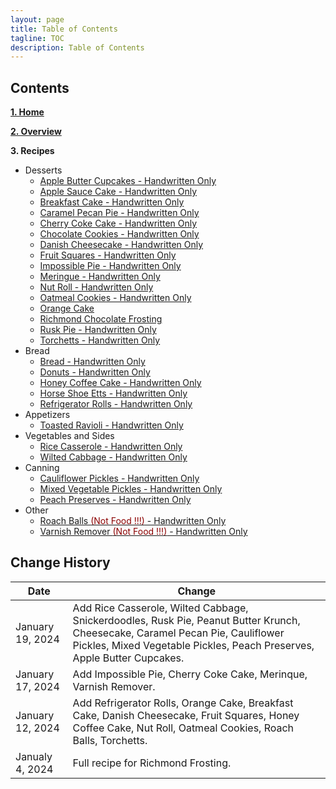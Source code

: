 ```yaml
---
layout: page
title: Table of Contents
tagline: TOC
description: Table of Contents
---
```


## Contents

**[1. Home](index.md)**

**[2. Overview](overview.md)**

**3. Recipes**

  * Desserts
      * [Apple Butter Cupcakes - Handwritten Only](./recipes/desserts/applebuttercupcakes.md)
      * [Apple Sauce Cake - Handwritten Only](./recipes/desserts/applesaucecake.md)
      * [Breakfast Cake - Handwritten Only](./recipes/desserts/breakfastcake.md)
      * [Caramel Pecan Pie - Handwritten Only](./recipes/desserts/caramelpecanpie.md)
      * [Cherry Coke Cake - Handwritten Only](./recipes/desserts/cherrycokecake.md)
      * [Chocolate Cookies - Handwritten Only](./recipes/desserts/chocolatecookies.md)
      * [Danish Cheesecake - Handwritten Only](./recipes/desserts/danishcheesecake.md)
      * [Fruit Squares - Handwritten Only](./recipes/desserts/fruitsquares.md)
      * [Impossible Pie - Handwritten Only](./recipes/desserts/impossiblepie.md)
      * [Meringue - Handwritten Only](./recipes/desserts/meringue.md)
      * [Nut Roll - Handwritten Only](./recipes/desserts/nutroll.md)
      * [Oatmeal Cookies - Handwritten Only](./recipes/desserts/oatmealcookies.md)    
      * [Orange Cake](./recipes/desserts/orangecake.md)
      * [Richmond Chocolate Frosting](./recipes/desserts/richmond.md)
      * [Rusk Pie - Handwritten Only](./recipes/desserts/ruskpie.md)
      * [Torchetts - Handwritten Only](./recipes/desserts/torchetts.md)
  * Bread
      * [Bread - Handwritten Only](./recipes/bread/bread.md)
      * [Donuts - Handwritten Only](./recipes/bread/donuts.md)
      * [Honey Coffee Cake - Handwritten Only](./recipes/bread/honeycoffeecake.md)
      * [Horse Shoe Etts - Handwritten Only](./recipes/bread/horseshoeetts.md)
      * [Refrigerator Rolls - Handwritten Only](./recipes/bread/refrigrolls.md)
  * Appetizers
      * [Toasted Ravioli - Handwritten Only](./recipes/appetizers/toastedravioli.md)
  * Vegetables and Sides
      * [Rice Casserole - Handwritten Only](./recipes/vegetables/ricecasserole.md)
      * [Wilted Cabbage - Handwritten Only](./recipes/vegetables/wiltedcabbage.md)
  * Canning
      * [Cauliflower Pickles - Handwritten Only](./recipes/canning/cauliflowerpickles.md)
      * [Mixed Vegetable Pickles - Handwritten Only](./recipes/canning/mixedvegetablepickles.md)
      * [Peach Preserves - Handwritten Only](./recipes/canning/peachpreserves.md)
  * Other
      * [Roach Balls <font color=darkred>(Not Food !!!)</font> - Handwritten Only](./recipes/other/roachballs.md)
      * [Varnish Remover <font color=darkred>(Not Food !!!)</font> - Handwritten Only](./recipes/other/varnishremover.md)


## Change History

Date | Change
---|---
January 19, 2024 | Add Rice Casserole, Wilted Cabbage, Snickerdoodles, Rusk Pie, Peanut Butter Krunch, Cheesecake, Caramel Pecan Pie, Cauliflower Pickles, Mixed Vegetable Pickles, Peach Preserves, Apple Butter Cupcakes.
January 17, 2024 | Add Impossible Pie, Cherry Coke Cake, Merinque, Varnish Remover.
January 12, 2024 | Add Refrigerator Rolls, Orange Cake, Breakfast Cake, Danish Cheesecake, Fruit Squares, Honey Coffee Cake, Nut Roll, Oatmeal Cookies, Roach Balls, Torchetts.
Janualy 4, 2024 | Full recipe for Richmond Frosting.
